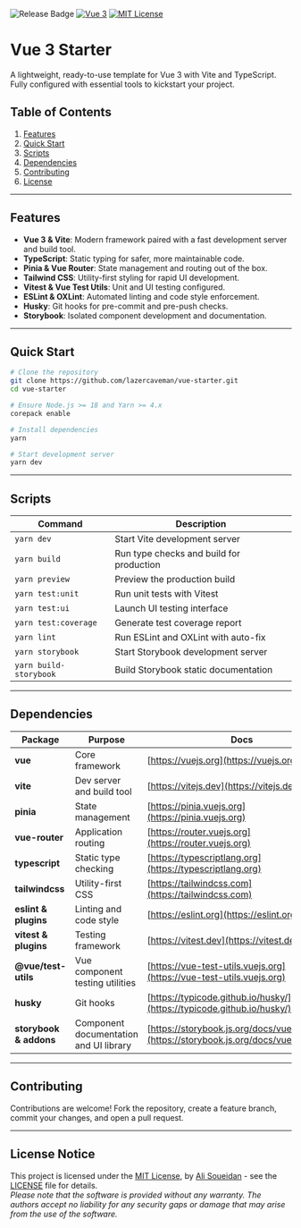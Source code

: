 ![Release Badge](https://img.shields.io/github/v/release/lazercaveman/vue-starter)
[![Vue 3](https://img.shields.io/badge/Vue-3.5.17-42b883?logo=vue.js)](https://vuejs.org)
[![MIT License](https://img.shields.io/github/license/lazercaveman/vue-starter)](LICENSE)

# Vue 3 Starter
A lightweight, ready-to-use template for Vue 3 with Vite and TypeScript. Fully configured with essential tools to kickstart your project.

## Table of Contents
1. [Features](#features)
2. [Quick Start](#quick-start)
3. [Scripts](#scripts)
4. [Dependencies](#dependencies)
5. [Contributing](#contributing)
6. [License](#license)

---

## Features
* **Vue 3 & Vite**: Modern framework paired with a fast development server and build tool.
* **TypeScript**: Static typing for safer, more maintainable code.
* **Pinia & Vue Router**: State management and routing out of the box.
* **Tailwind CSS**: Utility-first styling for rapid UI development.
* **Vitest & Vue Test Utils**: Unit and UI testing configured.
* **ESLint & OXLint**: Automated linting and code style enforcement.
* **Husky**: Git hooks for pre-commit and pre-push checks.
* **Storybook**: Isolated component development and documentation.

---

## Quick Start
```bash
# Clone the repository
git clone https://github.com/lazercaveman/vue-starter.git
cd vue-starter

# Ensure Node.js >= 18 and Yarn >= 4.x
corepack enable

# Install dependencies
yarn

# Start development server
yarn dev
```

---

## Scripts
| Command                | Description                              |
| ---------------------- | ---------------------------------------- |
| `yarn dev`             | Start Vite development server            |
| `yarn build`           | Run type checks and build for production |
| `yarn preview`         | Preview the production build             |
| `yarn test:unit`       | Run unit tests with Vitest               |
| `yarn test:ui`         | Launch UI testing interface              |
| `yarn test:coverage`   | Generate test coverage report            |
| `yarn lint`            | Run ESLint and OXLint with auto-fix      |
| `yarn storybook`       | Start Storybook development server       |
| `yarn build-storybook` | Build Storybook static documentation     |

---

## Dependencies
| Package                | Purpose                                | Docs                                                                                     |
| ---------------------- | -------------------------------------- | ---------------------------------------------------------------------------------------- |
| **vue**                | Core framework                         | [https://vuejs.org](https://vuejs.org)                                                   |
| **vite**               | Dev server and build tool              | [https://vitejs.dev](https://vitejs.dev)                                                 |
| **pinia**              | State management                       | [https://pinia.vuejs.org](https://pinia.vuejs.org)                                       |
| **vue-router**         | Application routing                    | [https://router.vuejs.org](https://router.vuejs.org)                                     |
| **typescript**         | Static type checking                   | [https://typescriptlang.org](https://typescriptlang.org)                                 |
| **tailwindcss**        | Utility-first CSS                      | [https://tailwindcss.com](https://tailwindcss.com)                                       |
| **eslint & plugins**   | Linting and code style                 | [https://eslint.org](https://eslint.org)                                                 |
| **vitest & plugins**   | Testing framework                      | [https://vitest.dev](https://vitest.dev)                                                 |
| **@vue/test-utils**    | Vue component testing utilities        | [https://vue-test-utils.vuejs.org](https://vue-test-utils.vuejs.org)                     |
| **husky**              | Git hooks                              | [https://typicode.github.io/husky/](https://typicode.github.io/husky/)                   |
| **storybook & addons** | Component documentation and UI library | [https://storybook.js.org/docs/vue/overview](https://storybook.js.org/docs/vue/overview) |

---

## Contributing
Contributions are welcome! Fork the repository, create a feature branch, commit your changes, and open a pull request.

---

## License Notice
This project is licensed under the [MIT License](LICENSE), by [Ali Soueidan](https://alisoueidan.com/) - see the [LICENSE](LICENSE) file for details.  
*Please note that the software is provided without any warranty. The authors accept no liability for any security gaps or damage that may arise from the use of the software.*
